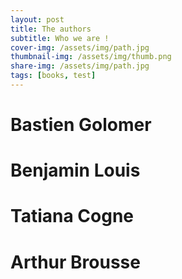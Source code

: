 ```yaml
---
layout: post
title: The authors
subtitle: Who we are !
cover-img: /assets/img/path.jpg
thumbnail-img: /assets/img/thumb.png
share-img: /assets/img/path.jpg
tags: [books, test]
---
```

# Bastien Golomer

# Benjamin Louis

# Tatiana Cogne

# Arthur Brousse
